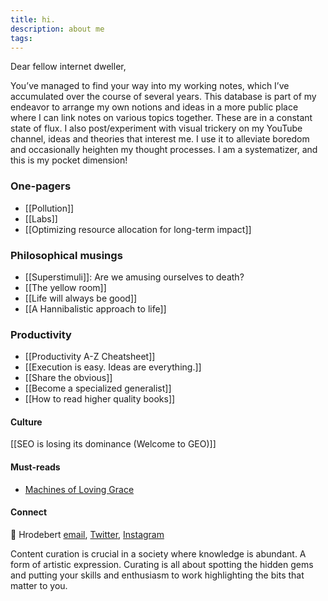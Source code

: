 ```yaml
---
title: hi.
description: about me
tags:
---
```

Dear fellow internet dweller,

You’ve managed to find your way into my working notes, which I’ve accumulated over the course of several years. This database is part of my endeavor to arrange my own notions and ideas in a more public place where I can link notes on various topics together. These are in a constant state of flux. I also post/experiment with visual trickery on my YouTube channel, ideas and theories that interest me. I use it to alleviate boredom and occasionally heighten my thought processes. I am a systematizer, and this is my pocket dimension!

### One-pagers

- [[Pollution]]
- [[Labs]]
- [[Optimizing resource allocation for long-term impact]]
### Philosophical musings
- [[Superstimuli]]: Are we amusing ourselves to death?
- [[The yellow room]]
- [[Life will always be good]]
- [[A Hannibalistic approach to life]]

### Productivity
- [[Productivity A-Z Cheatsheet]]
- [[Execution is easy. Ideas are everything.]]
- [[Share the obvious]]
- [[Become a specialized generalist]]
- [[How to read higher quality books]]

#### Culture
[[SEO is losing its dominance (Welcome to GEO)]]

#### Must-reads

- [Machines of Loving Grace](https://www.darioamodei.com/essay/machines-of-loving-grace)

#### Connect
👋 Hrodebert [email](mailto:theroblanc@gmail.com), [Twitter](https://twitter.com/rtheoryxyz), [Instagram](https://www.instagram.com/rtheory.xyz/)

Content curation is crucial in a society where knowledge is abundant. A form of artistic expression. Curating is all about spotting the hidden gems and putting your skills and enthusiasm to work highlighting the bits that matter to you.

